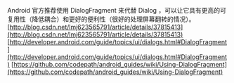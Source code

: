 Android 官方推荐使用 DialogFragment 来代替 Dialog ，可以让它具有更高的可复用性（降低耦合）和更好的便利性（很好的处理屏幕翻转的情况）。
[http://blog.csdn.net/lmj623565791/article/details/37815413](http://blog.csdn.net/lmj623565791/article/details/37815413)
[http://developer.android.com/guide/topics/ui/dialogs.html#DialogFragment](http://developer.android.com/guide/topics/ui/dialogs.html#DialogFragment)
[https://github.com/codepath/android_guides/wiki/Using-DialogFragment](https://github.com/codepath/android_guides/wiki/Using-DialogFragment)